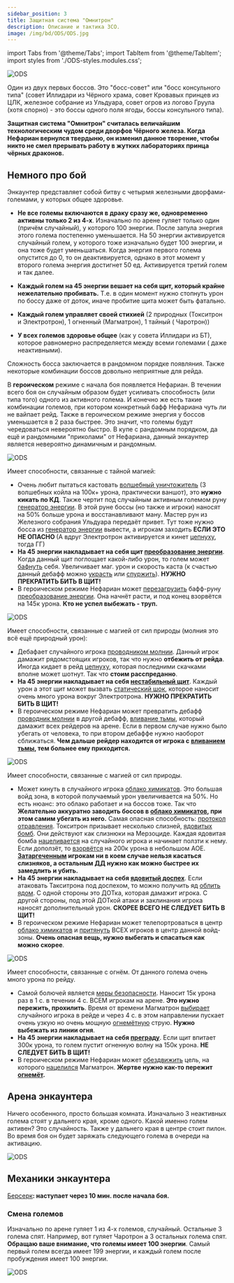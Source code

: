 ```yaml
---
sidebar_position: 3
title: Защитная система "Омнитрон"
description: Описание и тактика ЗСО.
image: /img/bd/ODS/ODS.jpg
---
```


import Tabs from '@theme/Tabs';
import TabItem from '@theme/TabItem';
import styles from './ODS-styles.modules.css';

<div className="text--center">

![ODS](/img/bd/ODS/ODS.jpg)

</div>

Один из двух первых боссов. Это "босс-совет" или "босс консульного типа" (совет Иллидари из Чёрного храма, совет
Кровавых принцев из ЦЛК, железное собрание из Ульдуара, совет огров из логово Груула (хотя спорно) - это боссы одного
поля ягоды,
боссы консульного типа).

<div className="text--center lore_text">

<b>
Защитная система "Омнитрон" считалась величайшим технологическим чудом среди дворфов Чёрного железа. Когда Нефариан
вернулся твердыню, он изменил данное творение, чтобы никто не смел прерывать работу в жутких лабораториях принца чёрных
драконов.
</b>

</div>

## Немного про бой

Энкаунтер представляет собой битву с четырмя железными дворфами-големами, у которых общее здоровье.

- **Не все големы включаются в драку сразу же, одновременно активны только 2 из 4-х**. Изначально по арене гуляет только
  один (причём
  случайный), у которого 100 энергии.
  После запула энергия этого голема постепенно уменьшается. На 50 энергии активируется случайный голем, у которого тоже
  изначально будет 100 энергии, и она тоже
  будет уменьшаться. Когда энергия первого голема опустится до 0, то он деактивируется, однако в этот момент у второго
  голема
  энергия достигнет 50 ед. Активируется третий голем
  и так далее.

- **Каждый голем на 45 энергии вешает на себя щит, который крайне нежелательно пробивать.** Т.е. в один момент нужно
  стопнуть урон по боссу даже от доток, иначе пробитие щита может быть фатально.
- **Каждый голем управляет своей стихией** (2 природных (Токситрон и Электротрон), 1 огненный (Магматрон), 1 тайный (
  Чаротрон))
- **У всех големов здоровье общее** (как у совета Иллидари из БТ), которое равномерно распределяется между всеми
  големами (
  даже неактивными).

Сложность босса заключается в рандомном порядке появляния. Также некоторые комбинации боссов довольно неприятные для
рейда.

В **героическом** режиме с начала боя появляется Нефариан. В течении всего боя он случайным образом будет усиливать
способность (или типа того) одного из активного голема. И конечно же есть такие комбинации големов, при котором
конкретный бафф Нефариана
чуть ли не вайпает рейд. Также в героическом режиме энергия у боссов уменьшается в 2 раза быстрее. Это значит, что
големы будут чередоваться невероятно быстро. В купе с рандомным порядком, да ещё и рандомными "приколами" от Нефариана,
данный
энкаунтер является невероятно динамичным и рандомным.

<Tabs>
<TabItem value="Arcanotron" label="Чаротрон" attributes={{className: styles.Arcanotron}}>


<div className="imgright">

![ODS](/img/bd/ODS/Arcanotron.jpg)
</div>

Имеет способности, связанные с <span className="dmg-arcane">тайной</span> магией:

- Очень любит пытаться кастовать [волшебный уничтожитель](https://www.wowhead.com/cata/ru/spell=79710) (3 волшебных
  койла на 100к+ урона, практически ваншот), это **нужно кикать по КД**. Также чертит под случайным активным големом
  руну [генератор энергии](https://www.wowhead.com/cata/ru/spell=79624). В этой руне боссы (но также и игроки) наносят
  на 50% больше
  урона и восстанавливают ману. Мастер рун из Железного собрания Ульдуара передаёт привет. Тут тоже нужно босса
  из [генератор энергии](https://www.wowhead.com/cata/ru/spell=79624) вывести, а игрокам заходить <b>ЕСЛИ ЭТО НЕ ОПАСНО
  </b>(А вдруг Электротрон активируется и кинет [цепнуху](https://www.wowhead.com/cata/ru/spell=81055), тогда ГГ)
- <b>На 45 энергии накладывает на себя щит [преобразование энергии](https://www.wowhead.com/cata/ru/spell=79729)</b>.
  Когда данный щит поглощает какой-либо урон, то голем может [бафнуть](https://www.wowhead.com/cata/ru/spell=79735)
  себя. Увеличивает маг. урон и скорость каста (к счастью данный дебафф
  можно [украсть](https://www.wowhead.com/cata/ru/spell=30449)
  или [спуржить](https://www.wowhead.com/cata/ru/spell=370)). **НУЖНО ПРЕКРАТИТЬ БИТЬ В ЩИТ!**
- В <span className="red">героическом режиме</span> Нефариан
  может [перезагрузить](https://www.wowhead.com/cata/ru/spell=91879)
  бафф-руну [преобразование энергии](https://www.wowhead.com/cata/ru/spell=79729). Она начнёт расти, и под конец
  взорвётся на 145к урона. **Кто не успел выбежать - труп.**

</TabItem>
<TabItem value="Electron" label="Электрон" attributes={{className: styles.Electron}}>

<div className="imgright">

![ODS](/img/bd/ODS/Electron.jpg)

</div>

Имеет способности, связанные с магией от сил <span className="dmg-nature">природы</span> (молния это всё
ещё <span className="dmg-nature">природный</span> урон):

- Дебафает случайного игрока [проводником молнии](https://www.wowhead.com/cata/ru/spell=79888). Данный игрок дамажит
  рядомстоящих игроков, так что нужно **отбежить от рейда**. Иногда кидает в
  рейд [цепнуху](https://www.wowhead.com/cata/ru/spell=79879), которая последними скачками вполне может шотнут. Так что
  **стоим расспреданно**.
- <b>На 45 энергии накладывает на себя [нестабильный щит](https://www.wowhead.com/cata/ru/spell=79900)</b>. Каждый урон
  а этот щит может вызвать [статический шок](https://www.wowhead.com/cata/ru/spell=79912), которое наносит очень много
  урона вокруг Электротрона.  **НУЖНО ПРЕКРАТИТЬ БИТЬ В ЩИТ!**
- В <span className="red">героическом режиме</span> Нефариан может превратить
  дебафф [проводник молнии](https://www.wowhead.com/cata/ru/spell=79888) в другой
  дебафф, [вливание тьмы](https://www.wowhead.com/cata/ru/spell=92048), который дамажит всех рейдеров на арене. Если в
  первом случае нужно было убегать от
  человека, то при втором дебаффе нужно наоборот сближаться. <b>Чем дальше рейдер находится от игрока
  с [вливанием тьмы](https://www.wowhead.com/cata/ru/spell=92048), тем больнее ему приходится.</b>

</TabItem>
<TabItem value="Toxitron" label="Токситрон" attributes={{className: styles.Toxitron}}>

<div className="imgright">

![ODS](/img/bd/ODS/Toxitron.jpg)

</div>

Имеет способности, связанные с магией от сил <span className="dmg-nature">природы</span>.

- Может кинуть в случайного игрока [облако химикатов](https://www.wowhead.com/cata/ru/spell=80161). Это большая войд
  зона, в которой получаемый урон увеличивается на 50%. Но есть нюанс: это облако работает и на боссов тоже. Так
  что <b>Желательно аккуратно заводить боссов в [облако химикатов](https://www.wowhead.com/cata/ru/spell=80161), при
  этом
  самим убегать из него.</b> Самая опасная
  способность: [протокол отравления](https://www.wowhead.com/cata/ru/spell=80053). Токситрон призывает несколько
  слизней, [ядовитых бомб](https://www.wowhead.com/cata/ru/npc=42897). Они действуют как слизнюки на Мерзоциде. Каждая
  ядовитая бомба [нацеливается](https://www.wowhead.com/cata/ru/spell=80094) на случайного игрока и начинает
  ползти к нему. Если доползёт, то [взорвётся](https://www.wowhead.com/cata/ru/spell=80092) на 200к урона в небольшом
  АОЕ. <b>[Затаргеченным](https://www.wowhead.com/cata/ru/spell=80094) игрокам ни в коем случае нельзя касаться
  слизняков, а остальным ДД нужно как можно быстрее их замедлить и убить.</b>
- <b>На 45 энергии накладывает на себя [ядовитый доспех](https://www.wowhead.com/cata/ru/spell=79835)</b>. Если
  атаковать Такситрона под доспехом, то можно получить яд [облить ядом](https://www.wowhead.com/cata/ru/spell=80011). С
  одной стороны это ДОТка, которая дамажит игрока. С другой стороны, под этой ДОТкой атаки и заклинания игрока наносят
  дополнительный урон. **СКОРЕЕ ВСЕГО НЕ СЛЕДУЕТ БИТЬ В ЩИТ!**
- В <span className="red">героическом режиме</span> Нефариан может телепортроваться в
  центр [облако химикатов](https://www.wowhead.com/cata/ru/spell=80161)
  и [притянуть](https://www.wowhead.com/cata/ru/spell=91849) ВСЕХ игроков в центр данной войд-зоны. **Очень опасная
  вещь, нужно выбегать и спасаться как можно скорее**.

</TabItem>
<TabItem value="Magmatron" label="Магматрон" attributes={{className: styles.Magmatron}}>

<div className="imgright">

![ODS](/img/bd/ODS/Magmatron.jpg)

</div>

Имеет способности, связанные с <span className="dmg-fire">огнём</span>. От данного голема очень много урона по рейду.

- Самой болючей является [меры безопасности](https://www.wowhead.com/cata/ru/spell=79023). Наносит 15к урона раз в 1 с.
  в
  течении 4 с. ВСЕМ игрокам на арене. **Это нужно пережить, прохилить**. Время от времени
  Магматрон [выбирает](https://www.wowhead.com/cata/ru/spell=79501) случайного игрока в рейде и через 4 с. в этом
  направлении пускает очень узкую но очень мощную [огнемётную](https://www.wowhead.com/cata/ru/spell=79505) струю. <b>
  Нужно выбежать из линии огня</b>.
- <b>На 45 энергии накладывает на себя [преграду](https://www.wowhead.com/cata/ru/spell=79582)</b>. Если щит впитает
  300к урона, то голем пустит огненную волну на 150к урона. **НЕ СЛЕДУЕТ БИТЬ В ЩИТ!**
- В <span className="red">героическом режиме</span> Нефариан
  может [обездвижить](https://www.wowhead.com/cata/ru/spell=92023) цель, на
  которого [нацелился](https://www.wowhead.com/cata/ru/spell=79501) Магматрон. <b>Жертве нужно как-то
  пережит [огнемёт](https://www.wowhead.com/cata/ru/spell=79505).</b>

</TabItem>
</Tabs>

## Арена энкаунтера

Ничего особенного, просто большая комната. Изначально 3 неактивных голема стоят у дальнего края, кроме одного. Какой
именно
голем активен? Это случайность. Также у дальнего края в центре стоит пилон. Во время боя он будет заряжать следующего
голема в очереди
на активацию.

<div className="text--center">

![ODS](/img/bd/ODS/ODS_arena_1.jpg)

</div>

## Механики энкаунтера

[Берсерк](https://www.wowhead.com/cata/ru/spell=61714)**: наступает через 10 мин. после начала боя.**

### Смена големов

Изначально по арене гуляет 1 из 4-х големов, случайный. Остальные 3 голема спят. Например, вот гуляет Чаротрон а 3
остальных голема спят. **Обращаю ваше внимание, что големы имеет 100 энергии**. Самый первый голем всегда имеет 199
энергии, и каждый голем после пробуждения имеет 100 энергии.

![ODS](/img/bd/ODS/ODS_smena_1.jpg)